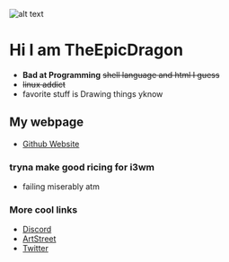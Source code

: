 ![alt text](https://media.discordapp.net/attachments/904400521853534208/953913827160899584/A8GdkBH.jpg)
# Hi I am TheEpicDragon
- **Bad at Programming** ~~shell language and html I guess~~ 
- ~~linux addict~~ 
- favorite stuff is Drawing things yknow 

## My webpage
- [Github Website](TheEpicDragons.github.io)
### tryna make good ricing for i3wm 
- failing miserably atm
### More cool links
- [Discord](https://discord.gg/Uy6KrV9zRd)
- [ArtStreet](https://medibang.com/u/ActuallyMuffins/)
- [Twitter](https://mobile.twitter.com/DatEpicMuffin)
